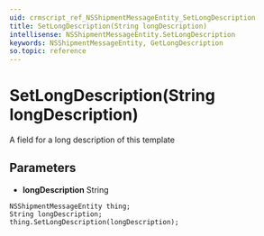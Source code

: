 ```yaml
---
uid: crmscript_ref_NSShipmentMessageEntity_SetLongDescription
title: SetLongDescription(String longDescription)
intellisense: NSShipmentMessageEntity.SetLongDescription
keywords: NSShipmentMessageEntity, GetLongDescription
so.topic: reference
---
```


# SetLongDescription(String longDescription)

A field for a long description of this template

## Parameters

* **longDescription** String

```crmscript
NSShipmentMessageEntity thing;
String longDescription;
thing.SetLongDescription(longDescription);
```

